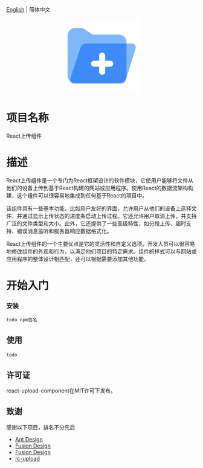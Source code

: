 [English](./README.md) | 简体中文

<div align=center>
  <img src="https://github.com/Hu-xiaojian/react-upload-component/blob/master/static/upload.png" />
</div>

# 项目名称
React上传组件
# 描述

React上传组件是一个专门为React框架设计的软件模块，它使用户能够将文件从他们的设备上传到基于React构建的网站或应用程序。使用React的数据流架构构建，这个组件可以很容易地集成到任何基于React的项目中。

该组件具有一些基本功能，比如用户友好的界面，允许用户从他们的设备上选择文件，并通过显示上传状态的进度条启动上传过程。它还允许用户取消上传，并支持广泛的文件类型和大小。此外，它还提供了一些高级特性，如分段上传、超时支持、错误消息监听和服务器响应数据格式化。

React上传组件的一个主要优点是它的灵活性和自定义选项。开发人员可以很容易地修改组件的外观和行为，以满足他们项目的特定需求。组件的样式可以与网站或应用程序的整体设计相匹配，还可以根据需要添加其他功能。

# 开始入门

### 安装

```
todo npm包名
```

## 使用

```
todo
```
## 许可证

react-upload-component在MIT许可下发布。

## 致谢
感谢以下项目，排名不分先后
* [Ant Design](https://ant.design/components/upload-cn#uploadfile)
* [Fusion Design](https://zhuanlan.zhihu.com/p/56684600)
* [Fusion Design](https://zhuanlan.zhihu.com/p/59483736)
* [rc-upload](https://github.com/react-component/upload/blob/master/README.md)
